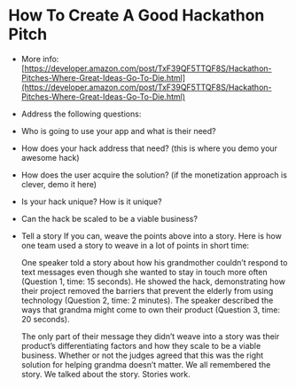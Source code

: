 # How To Create A Good Hackathon Pitch #

- More info: [https://developer.amazon.com/post/TxF39QF5TTQF8S/Hackathon-Pitches-Where-Great-Ideas-Go-To-Die.html](https://developer.amazon.com/post/TxF39QF5TTQF8S/Hackathon-Pitches-Where-Great-Ideas-Go-To-Die.html)


- Address the following questions:
 - Who is going to use your app and what is their need?
 - How does your hack address that need? (this is where you demo your awesome hack)
 - How does the user acquire the solution? (if the monetization approach is clever, demo it here)
 - Is your hack unique? How is it unique?
 - Can the hack be scaled to be a viable business?


- Tell a story
    If you can, weave the points above into a story.   Here is how one team used a story to weave in a lot of points in short time:

    One speaker told a story about how his grandmother couldn’t respond to text messages even though she wanted to stay in touch more often (Question 1, time: 15 seconds). He showed the hack, demonstrating how their project removed the barriers that prevent the elderly from using technology (Question 2, time: 2 minutes). The speaker described the ways that grandma might come to own their product (Question 3, time: 20 seconds). 

    The only part of their message they didn’t weave into a story was their product’s differentiating factors and how they scale to be a viable business. Whether or not the judges agreed that this was the right solution for helping grandma doesn’t matter. We all remembered the story. We talked about the story. Stories work.
